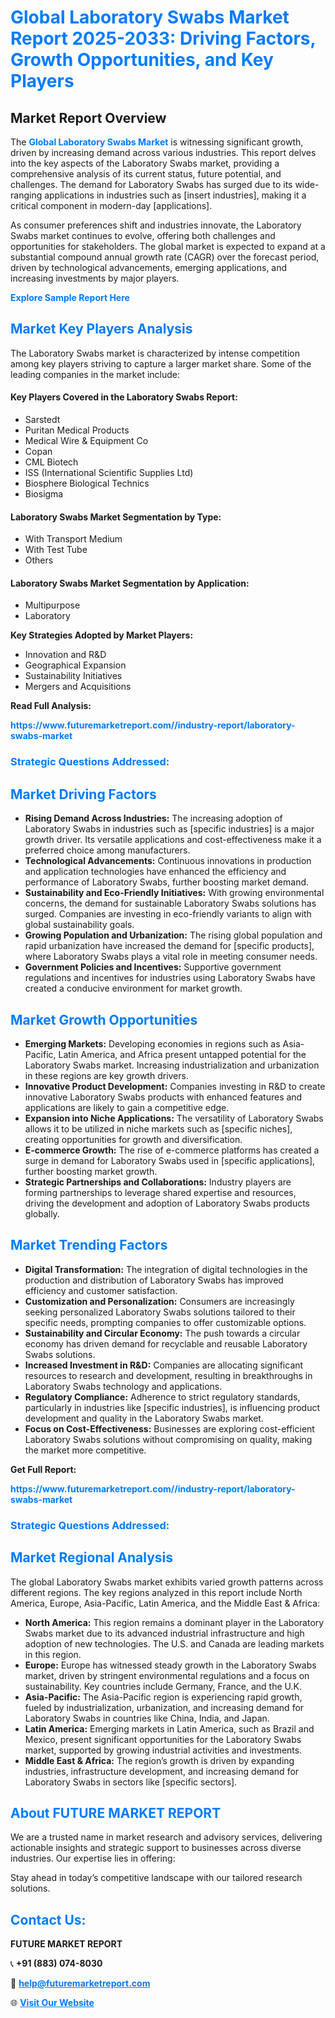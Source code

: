<h1 style="color: #007BFF;">Global Laboratory Swabs Market Report 2025-2033: Driving Factors, Growth Opportunities, and Key Players</h1>

<section id="overview">
<h2>Market Report Overview</h2>
<p>The <a href="https://www.futuremarketreport.com//industry-report/laboratory-swabs-market" style="color: #007BFF; text-decoration: none;"><strong>Global Laboratory Swabs Market</strong></a> is witnessing significant growth, driven by increasing demand across various industries. This report delves into the key aspects of the Laboratory Swabs market, providing a comprehensive analysis of its current status, future potential, and challenges. The demand for Laboratory Swabs has surged due to its wide-ranging applications in industries such as [insert industries], making it a critical component in modern-day [applications].</p>
<p>As consumer preferences shift and industries innovate, the Laboratory Swabs market continues to evolve, offering both challenges and opportunities for stakeholders. The global market is expected to expand at a substantial compound annual growth rate (CAGR) over the forecast period, driven by technological advancements, emerging applications, and increasing investments by major players.</p>
</section>

<section id="overview">
<p><a href="https://www.futuremarketreport.com//request-sample/reportId=56560" style="color: #007BFF; text-decoration: none;"><strong>Explore Sample Report Here</strong></a></p>
</section>

<section id="key-players">
<h2 style="color: #007BFF;">Market Key Players Analysis</h2>
<p>The Laboratory Swabs market is characterized by intense competition among key players striving to capture a larger market share. Some of the leading companies in the market include:</p>
<h4>Key Players Covered in the Laboratory Swabs Report:</h4>
<ul><li>Sarstedt</li><li>Puritan Medical Products</li><li>Medical Wire &amp; Equipment Co</li><li>Copan</li><li>CML Biotech</li><li>ISS (International Scientific Supplies Ltd)</li><li>Biosphere Biological Technics</li><li>Biosigma</li></ul>
<h4>Laboratory Swabs Market Segmentation by Type:</h4>
<ul><li>With Transport Medium</li><li>With Test Tube</li><li>Others</li></ul>

<h4>Laboratory Swabs Market Segmentation by Application:</h4>
<ul><li>Multipurpose</li><li>Laboratory</li></ul>
<p><strong>Key Strategies Adopted by Market Players:</strong></p>
<ul>
<li>Innovation and R&D</li>
<li>Geographical Expansion</li>
<li>Sustainability Initiatives</li>
<li>Mergers and Acquisitions</li>
</ul>
</section>

<section>
<p><strong>Read Full Analysis: </strong></p><a href="https://www.futuremarketreport.com//industry-report/laboratory-swabs-market" style="color: #007BFF; text-decoration: none;"><strong>https://www.futuremarketreport.com//industry-report/laboratory-swabs-market</strong></a>
<h3 style="color: #007BFF;">Strategic Questions Addressed:</h3>
</section>

<section id="driving-factors">
<h2 style="color: #007BFF;">Market Driving Factors</h2>
<ul>
<li><strong>Rising Demand Across Industries:</strong> The increasing adoption of Laboratory Swabs in industries such as [specific industries] is a major growth driver. Its versatile applications and cost-effectiveness make it a preferred choice among manufacturers.</li>
<li><strong>Technological Advancements:</strong> Continuous innovations in production and application technologies have enhanced the efficiency and performance of Laboratory Swabs, further boosting market demand.</li>
<li><strong>Sustainability and Eco-Friendly Initiatives:</strong> With growing environmental concerns, the demand for sustainable Laboratory Swabs solutions has surged. Companies are investing in eco-friendly variants to align with global sustainability goals.</li>
<li><strong>Growing Population and Urbanization:</strong> The rising global population and rapid urbanization have increased the demand for [specific products], where Laboratory Swabs plays a vital role in meeting consumer needs.</li>
<li><strong>Government Policies and Incentives:</strong> Supportive government regulations and incentives for industries using Laboratory Swabs have created a conducive environment for market growth.</li>
</ul>
</section>

<section id="growth-opportunities">
<h2 style="color: #007BFF;">Market Growth Opportunities</h2>
<ul>
<li><strong>Emerging Markets:</strong> Developing economies in regions such as Asia-Pacific, Latin America, and Africa present untapped potential for the Laboratory Swabs market. Increasing industrialization and urbanization in these regions are key growth drivers.</li>
<li><strong>Innovative Product Development:</strong> Companies investing in R&D to create innovative Laboratory Swabs products with enhanced features and applications are likely to gain a competitive edge.</li>
<li><strong>Expansion into Niche Applications:</strong> The versatility of Laboratory Swabs allows it to be utilized in niche markets such as [specific niches], creating opportunities for growth and diversification.</li>
<li><strong>E-commerce Growth:</strong> The rise of e-commerce platforms has created a surge in demand for Laboratory Swabs used in [specific applications], further boosting market growth.</li>
<li><strong>Strategic Partnerships and Collaborations:</strong> Industry players are forming partnerships to leverage shared expertise and resources, driving the development and adoption of Laboratory Swabs products globally.</li>
</ul>
</section>

<section id="trending-factors">
<h2 style="color: #007BFF;">Market Trending Factors</h2>
<ul>
<li><strong>Digital Transformation:</strong> The integration of digital technologies in the production and distribution of Laboratory Swabs has improved efficiency and customer satisfaction.</li>
<li><strong>Customization and Personalization:</strong> Consumers are increasingly seeking personalized Laboratory Swabs solutions tailored to their specific needs, prompting companies to offer customizable options.</li>
<li><strong>Sustainability and Circular Economy:</strong> The push towards a circular economy has driven demand for recyclable and reusable Laboratory Swabs solutions.</li>
<li><strong>Increased Investment in R&D:</strong> Companies are allocating significant resources to research and development, resulting in breakthroughs in Laboratory Swabs technology and applications.</li>
<li><strong>Regulatory Compliance:</strong> Adherence to strict regulatory standards, particularly in industries like [specific industries], is influencing product development and quality in the Laboratory Swabs market.</li>
<li><strong>Focus on Cost-Effectiveness:</strong> Businesses are exploring cost-efficient Laboratory Swabs solutions without compromising on quality, making the market more competitive.</li>
</ul>
</section>

<section>
<p><strong>Get Full Report: </strong></p><a href="https://www.futuremarketreport.com//industry-report/laboratory-swabs-market" style="color: #007BFF; text-decoration: none;"><strong>https://www.futuremarketreport.com//industry-report/laboratory-swabs-market</strong></a>
<h3 style="color: #007BFF;">Strategic Questions Addressed:</h3>
</section>


<section id="regional-analysis">
<h2 style="color: #007BFF;">Market Regional Analysis</h2>
<p>The global Laboratory Swabs market exhibits varied growth patterns across different regions. The key regions analyzed in this report include North America, Europe, Asia-Pacific, Latin America, and the Middle East & Africa:</p>
<ul>
<li><strong>North America:</strong> This region remains a dominant player in the Laboratory Swabs market due to its advanced industrial infrastructure and high adoption of new technologies. The U.S. and Canada are leading markets in this region.</li>
<li><strong>Europe:</strong> Europe has witnessed steady growth in the Laboratory Swabs market, driven by stringent environmental regulations and a focus on sustainability. Key countries include Germany, France, and the U.K.</li>
<li><strong>Asia-Pacific:</strong> The Asia-Pacific region is experiencing rapid growth, fueled by industrialization, urbanization, and increasing demand for Laboratory Swabs in countries like China, India, and Japan.</li>
<li><strong>Latin America:</strong> Emerging markets in Latin America, such as Brazil and Mexico, present significant opportunities for the Laboratory Swabs market, supported by growing industrial activities and investments.</li>
<li><strong>Middle East & Africa:</strong> The region’s growth is driven by expanding industries, infrastructure development, and increasing demand for Laboratory Swabs in sectors like [specific sectors].</li>
</ul>
</section>

<footer>
<h2 style="color: #007BFF;">About FUTURE MARKET REPORT</h2>
<p>We are a trusted name in market research and advisory services, delivering actionable insights and strategic support to businesses across diverse industries. Our expertise lies in offering:</p>

<p>Stay ahead in today’s competitive landscape with our tailored research solutions.</p>

<h2 style="color: #007BFF;">Contact Us:</h2>
<p><strong>FUTURE MARKET REPORT</strong></p>
<p>📞 <strong>+91 (883) 074-8030</strong></p>
<p>📧 <strong><a href="mailto:help@futuremarketreport.com" style="color: #007BFF;">help@futuremarketreport.com</a></strong></p>
<p>🌐 <strong><a href="https://www.futuremarketreport.com/" style="color: #007BFF;">Visit Our Website</a></strong></p>
</footer>